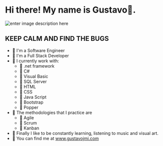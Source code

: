 # Hi there! My name is Gustavo👋.
![enter image description here](https://64.media.tumblr.com/d4744dcd59c961b3a3910785968d9898/308cfb16eca50a3b-8f/s1280x1920/00cba40c0d91ff13c98f77c3eecf416822c33886.png)
##	KEEP CALM AND FIND THE BUGS
-	🐛	I'm a Software Engineer
-	🐛	I'm a Full Stack Developer
-	🐛	I currently work with:
	-	🦋 .net framework 
	-	🦋 C# 
	-	🦋 Visual Basic 
	-	🦋 SQL Server 
	-	🦋 HTML 
	-	🦋 CSS 
	-	🦋 Java Script 
	-	🦋 Bootstrap 
	-	🦋 Popper 
-	🐛	The methodologies that I practice are 
	-	🦋 Agile 
	-	🦋 Scrum 
	-	🦋 Kanban
-	🐛	Finally I like to be constantly learning, listening to music and visual art. 
-	🐛	You can find me at www.gustavojmi.com
